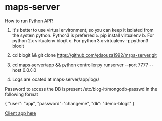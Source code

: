 # maps-server
How to run Python API?

1. It's better to use virtual environment, so you can keep it isolated from the system python. Python3 is preferred
  a. pip install virtualenv
  b. For python 2.x
      virtualenv blogit 
  c. For python 3.x
      virtualenv -p python3 blogit
      
2. cd blogit && git clone https://github.com/gdsouza1992/maps-server.git

3. cd maps-server/app && python controller.py runserver --port 7777 --host 0.0.0.0

4. Logs are located at maps-server/app/logs/


Password to access the DB is present /etc/blog-it/mongodb-passwd in the following format

{
  "user": "app",
  "password": "changeme",
  "db": "demo-blogit"
}


<a href="https://github.com/gdsouza1992/maps">Client app here</a>
